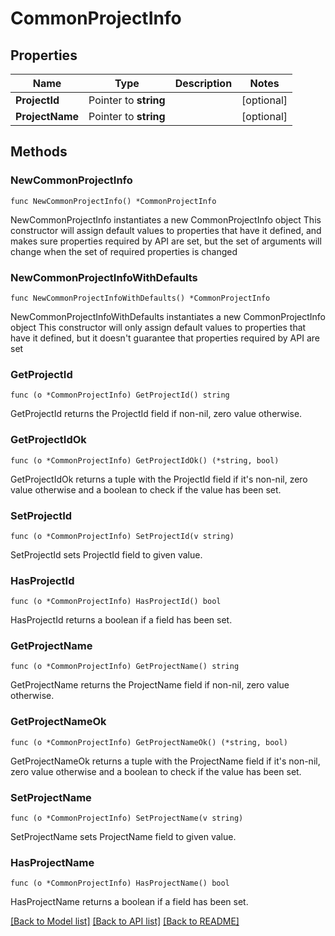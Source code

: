 # CommonProjectInfo

## Properties

Name | Type | Description | Notes
------------ | ------------- | ------------- | -------------
**ProjectId** | Pointer to **string** |  | [optional] 
**ProjectName** | Pointer to **string** |  | [optional] 

## Methods

### NewCommonProjectInfo

`func NewCommonProjectInfo() *CommonProjectInfo`

NewCommonProjectInfo instantiates a new CommonProjectInfo object
This constructor will assign default values to properties that have it defined,
and makes sure properties required by API are set, but the set of arguments
will change when the set of required properties is changed

### NewCommonProjectInfoWithDefaults

`func NewCommonProjectInfoWithDefaults() *CommonProjectInfo`

NewCommonProjectInfoWithDefaults instantiates a new CommonProjectInfo object
This constructor will only assign default values to properties that have it defined,
but it doesn't guarantee that properties required by API are set

### GetProjectId

`func (o *CommonProjectInfo) GetProjectId() string`

GetProjectId returns the ProjectId field if non-nil, zero value otherwise.

### GetProjectIdOk

`func (o *CommonProjectInfo) GetProjectIdOk() (*string, bool)`

GetProjectIdOk returns a tuple with the ProjectId field if it's non-nil, zero value otherwise
and a boolean to check if the value has been set.

### SetProjectId

`func (o *CommonProjectInfo) SetProjectId(v string)`

SetProjectId sets ProjectId field to given value.

### HasProjectId

`func (o *CommonProjectInfo) HasProjectId() bool`

HasProjectId returns a boolean if a field has been set.

### GetProjectName

`func (o *CommonProjectInfo) GetProjectName() string`

GetProjectName returns the ProjectName field if non-nil, zero value otherwise.

### GetProjectNameOk

`func (o *CommonProjectInfo) GetProjectNameOk() (*string, bool)`

GetProjectNameOk returns a tuple with the ProjectName field if it's non-nil, zero value otherwise
and a boolean to check if the value has been set.

### SetProjectName

`func (o *CommonProjectInfo) SetProjectName(v string)`

SetProjectName sets ProjectName field to given value.

### HasProjectName

`func (o *CommonProjectInfo) HasProjectName() bool`

HasProjectName returns a boolean if a field has been set.


[[Back to Model list]](../README.md#documentation-for-models) [[Back to API list]](../README.md#documentation-for-api-endpoints) [[Back to README]](../README.md)


